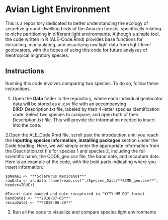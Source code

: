 # Avian Light Environment

This is a repository dedicated to better understanding the ecology of secretive ground-dwelling birds of the Amazon forests, specifically relating to niche partitioning in different light environments. Although a simple tool, the code written in R (ALE-Code.Rmd) provides base functions for extracting, manipulating, and visualizing raw light data from light-level geolocators, with the hopes of using this code for future analyses of Neotropical migratory species. 

## Instructions
Running this code involves comparing two species. To do so, follow these instructions. 
1. Open the **Data** folder in the repository, where each individual geolocator data will be stored as a .csv file with an accompanying BIRD_Description.txt file, labeled by their 4-letter species identification code. Select two species to compare, and open both of their Description.txt file. This will provide the information needed to insert into the code.

2.Open the ALE_Code.Rmd file, scroll past the introduction until you reach the **Inputting species information, installing packages** section under the Code heading. Here, we will simply enter the appropriate information from the Description.txt file for species 1 and species 2, including the full scientific name, the CODE_geo.csv file, the band date, and recapture date. Here is an example of the code, with the bold parts indicating where you insert information:

```{r}
spName1 <- "**Sclerurus mexicanus**"
rawData <- as.data.frame(read.csv("./Species_Data/**SCME_geo.csv**", header=TRUE))

#Insert date banded and date recaptured in "YYYY-MM-DD" format
bandDate1 <- "**2018-07-05**"
recapDate1 <- "**2019-06-25**"

```

3. Run all the code to visualize and compare species light environments
